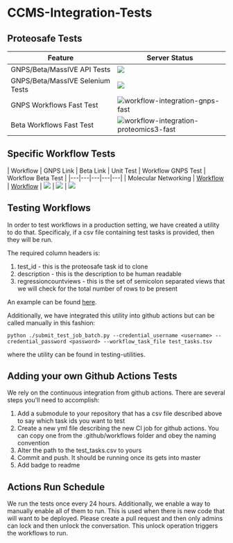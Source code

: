 # CCMS-Integration-Tests

## Proteosafe Tests

| Feature  | Server Status |
|---|---|
| GNPS/Beta/MassIVE API Tests | ![](https://github.com/CCMS-UCSD/CCMS-Integration-Tests/workflows/web-ccms-api/badge.svg) |
| GNPS/Beta/MassIVE Selenium Tests | ![](https://github.com/CCMS-UCSD/CCMS-Integration-Tests/workflows/web-ccms-selenium/badge.svg) |
| GNPS Workflows Fast Test | ![workflow-integration-gnps-fast](https://github.com/CCMS-UCSD/CCMS-Integration-Tests/workflows/workflow-integration-gnps-fast/badge.svg) |
| Beta Workflows Fast Test | ![workflow-integration-proteomics3-fast](https://github.com/CCMS-UCSD/CCMS-Integration-Tests/workflows/workflow-integration-proteomics3-fast/badge.svg) |


## Specific Workflow Tests

| Workflow  | GNPS Link  | Beta Link  | Unit Test | Workflow GNPS Test | Workflow Beta Test |
|---|---|---|---|---|
| Molecular Networking  | [Workflow](https://gnps.ucsd.edu/ProteoSAFe/index.jsp?params=%7B%22workflow%22:%22METABOLOMICS-SNETS-V2%22,%22library_on_server%22:%22d.speclibs;%22%7D)  | [Workflow](https://proteomics2.ucsd.edu/ProteoSAFe/index.jsp?params=%7B%22workflow%22:%22METABOLOMICS-SNETS-V2%22,%22library_on_server%22:%22d.speclibs;%22%7D) | ![](https://github.com/CCMS-UCSD/GNPS_Workflows/workflows/workflow-unit-networking/badge.svg) | ![](https://github.com/CCMS-UCSD/CCMS-Integration-Tests/workflows/workflow-integration-gnps-networkingv2/badge.svg) | ![](https://github.com/CCMS-UCSD/CCMS-Integration-Tests/workflows/workflow-integration-beta-networkingv2/badge.svg)



## Testing Workflows

In order to test workflows in a production setting, we have created a utility to do that. Specificaly, if a csv file containing test tasks is provided, then they will be run. 

The required column headers is:

1. test_id - this is the proteosafe task id to clone
1. description - this is the description to be human readable
1. regressioncountviews - this is the set of semicolon separated views that we will check for the total number of rows to be present

An example can be found [here](https://github.com/CCMS-UCSD/CCMSDeployments/blob/master/fast_test_workflow/test-integration-workflow/test_tasks.tsv). 

Additionally, we have integrated this utility into github actions but can be called manually in this fashion:

```python ./submit_test_job_batch.py --credential_username <username> --credential_password <password> --workflow_task_file test_tasks.tsv```

where the utility can be found in testing-utilities. 


## Adding your own Github Actions Tests

We rely on the continuous integration from github actions. There are several steps you'll need to accomplish:

1. Add a submodule to your repository that has a csv file described above to say which task ids you want to test
1. Create a new yml file describing the new CI job for github actions. You can copy one from the .github/workflows folder and obey the naming convention
1. Alter the path to the test_tasks.csv to yours 
1. Commit and push. It should be running once its gets into master
1. Add badge to readme

## Actions Run Schedule

We run the tests once every 24 hours. Additionally, we enable a way to manually enable all of them to run. This is used when there is new code that will want to be deployed. 
Please create a pull request and then only admins can lock and then unlock the conversation. This unlock operation triggers the workflows to run. 